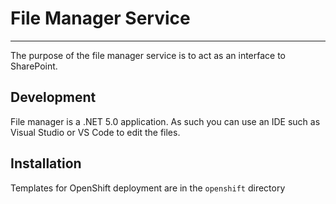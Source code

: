 # File Manager Service #
------------

The purpose of the file manager service is to act as an interface to SharePoint.  

## Development ##

File manager is a .NET 5.0 application.  As such you can use an IDE such as Visual Studio or VS Code to edit the files.  

## Installation ##

Templates for OpenShift deployment are in the `openshift` directory 

